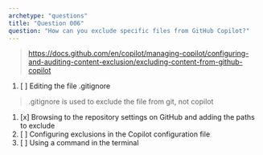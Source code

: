 ```yaml
---
archetype: "questions"
title: "Question 006"
question: "How can you exclude specific files from GitHub Copilot?"
---
```



> https://docs.github.com/en/copilot/managing-copilot/configuring-and-auditing-content-exclusion/excluding-content-from-github-copilot
1. [ ] Editing the file .gitignore
> .gitignore is used to exclude the file from git, not copilot
1. [x] Browsing to the repository settings on GitHub and adding the paths to exclude
1. [ ] Configuring exclusions in the Copilot configuration file
1. [ ] Using a command in the terminal
